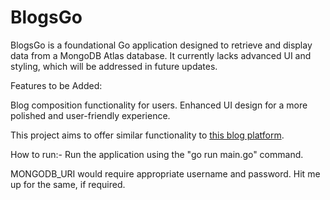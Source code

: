 # BlogsGo

BlogsGo is a foundational Go application designed to retrieve and display data from a MongoDB Atlas database. It currently lacks advanced UI and styling, which will be addressed in future updates.

Features to be Added:

Blog composition functionality for users.
Enhanced UI design for a more polished and user-friendly experience.

This project aims to offer similar functionality to [this blog platform](https://blogweb-e1pz.onrender.com/).

How to run:-
Run the application using the "go run main.go" command.
 
MONGODB_URI would require appropriate username and password. 
Hit me up for the same, if required.
